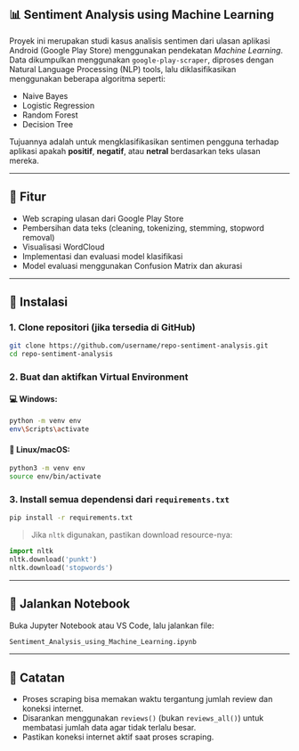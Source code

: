 ## 📊 Sentiment Analysis using Machine Learning

Proyek ini merupakan studi kasus analisis sentimen dari ulasan aplikasi Android (Google Play Store) menggunakan pendekatan _Machine Learning_. Data dikumpulkan menggunakan `google-play-scraper`, diproses dengan Natural Language Processing (NLP) tools, lalu diklasifikasikan menggunakan beberapa algoritma seperti:

- Naive Bayes
- Logistic Regression
- Random Forest
- Decision Tree

Tujuannya adalah untuk mengklasifikasikan sentimen pengguna terhadap aplikasi apakah **positif**, **negatif**, atau **netral** berdasarkan teks ulasan mereka.

---

## 🚀 Fitur

- Web scraping ulasan dari Google Play Store
- Pembersihan data teks (cleaning, tokenizing, stemming, stopword removal)
- Visualisasi WordCloud
- Implementasi dan evaluasi model klasifikasi
- Model evaluasi menggunakan Confusion Matrix dan akurasi

---

## 🧰 Instalasi

### 1. Clone repositori (jika tersedia di GitHub)

```bash
git clone https://github.com/username/repo-sentiment-analysis.git
cd repo-sentiment-analysis
```

### 2. Buat dan aktifkan Virtual Environment

#### 💻 Windows:

```bash
python -m venv env
env\Scripts\activate
```

#### 🍎 Linux/macOS:

```bash
python3 -m venv env
source env/bin/activate
```

### 3. Install semua dependensi dari `requirements.txt`

```bash
pip install -r requirements.txt
```

> Jika `nltk` digunakan, pastikan download resource-nya:

```python
import nltk
nltk.download('punkt')
nltk.download('stopwords')
```

---

## 🧪 Jalankan Notebook

Buka Jupyter Notebook atau VS Code, lalu jalankan file:

```bash
Sentiment_Analysis_using_Machine_Learning.ipynb
```

---

## 📝 Catatan

- Proses scraping bisa memakan waktu tergantung jumlah review dan koneksi internet.
- Disarankan menggunakan `reviews()` (bukan `reviews_all()`) untuk membatasi jumlah data agar tidak terlalu besar.
- Pastikan koneksi internet aktif saat proses scraping.
